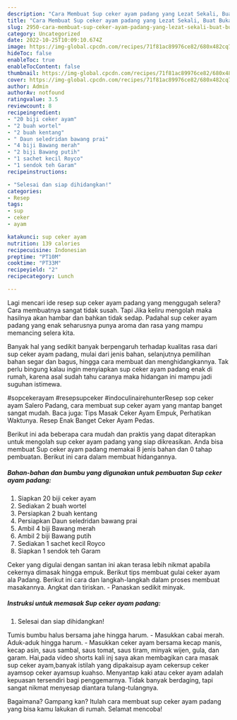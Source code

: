 ```yaml
---
description: "Cara Membuat Sup ceker ayam padang yang Lezat Sekali, Buat Buka Puasa Enak"
title: "Cara Membuat Sup ceker ayam padang yang Lezat Sekali, Buat Buka Puasa Enak"
slug: 2950-cara-membuat-sup-ceker-ayam-padang-yang-lezat-sekali-buat-buka-puasa-enak
category: Uncategorized
date: 2022-10-25T10:09:10.674Z
image: https://img-global.cpcdn.com/recipes/71f81ac89976ce82/680x482cq70/sup-ceker-ayam-padang-foto-resep-utama.jpg
hideToc: false
enableToc: true
enableTocContent: false
thumbnail: https://img-global.cpcdn.com/recipes/71f81ac89976ce82/680x482cq70/sup-ceker-ayam-padang-foto-resep-utama.jpg
cover: https://img-global.cpcdn.com/recipes/71f81ac89976ce82/680x482cq70/sup-ceker-ayam-padang-foto-resep-utama.jpg
author: Admin
authorAv: notfound
ratingvalue: 3.5
reviewcount: 8
recipeingredient:
- "20 biji ceker ayam"
- "2 buah wortel"
- "2 buah kentang"
- " Daun seledridan bawang prai"
- "4 biji Bawang merah"
- "2 biji Bawang putih"
- "1 sachet kecil Royco"
- "1 sendok teh Garam"
recipeinstructions:

- "Selesai dan siap dihidangkan!"
categories:
- Resep
tags:
- sup
- ceker
- ayam

katakunci: sup ceker ayam 
nutrition: 139 calories
recipecuisine: Indonesian
preptime: "PT10M"
cooktime: "PT33M"
recipeyield: "2"
recipecategory: Lunch

---
```



Lagi mencari ide resep sup ceker ayam padang yang menggugah selera? Cara membuatnya sangat tidak susah. Tapi Jika keliru mengolah maka hasilnya akan hambar dan bahkan tidak sedap. Padahal sup ceker ayam padang yang enak seharusnya punya aroma dan rasa yang mampu memancing selera kita.


Banyak hal yang sedikit banyak berpengaruh terhadap kualitas rasa dari sup ceker ayam padang, mulai dari jenis bahan, selanjutnya pemilihan bahan segar dan bagus, hingga cara membuat dan menghidangkannya. Tak perlu bingung kalau ingin menyiapkan sup ceker ayam padang enak di rumah, karena asal sudah tahu caranya maka hidangan ini mampu jadi suguhan istimewa.

#sopcekerayam #resepsupceker #indoculinairehunterResep sop ceker ayam Salero Padang, cara membuat sup ceker ayam yang mantap banget sangat mudah. Baca juga: Tips Masak Ceker Ayam Empuk, Perhatikan Waktunya. Resep Enak Banget Ceker Ayam Pedas.


Berikut ini ada beberapa cara mudah dan praktis yang dapat diterapkan untuk mengolah sup ceker ayam padang yang siap dikreasikan. Anda bisa membuat Sup ceker ayam padang memakai 8 jenis bahan dan 0 tahap pembuatan. Berikut ini cara dalam membuat hidangannya.

<!--inarticleads1-->

##### Bahan-bahan dan bumbu yang digunakan untuk pembuatan Sup ceker ayam padang:

1. Siapkan 20 biji ceker ayam
1. Sediakan 2 buah wortel
1. Persiapkan 2 buah kentang
1. Persiapkan  Daun seledridan bawang prai
1. Ambil 4 biji Bawang merah
1. Ambil 2 biji Bawang putih
1. Sediakan 1 sachet kecil Royco
1. Siapkan 1 sendok teh Garam


Ceker yang digulai dengan santan ini akan terasa lebih nikmat apabila cekernya dimasak hingga empuk. Berikut tips membuat gulai ceker ayam ala Padang. Berikut ini cara dan langkah-langkah dalam proses membuat masakannya. Angkat dan tiriskan. - Panaskan sedikit minyak. 

<!--inarticleads2-->

##### Instruksi untuk memasak Sup ceker ayam padang:


1. Selesai dan siap dihidangkan!

Tumis bumbu halus bersama jahe hingga harum. - Masukkan cabai merah. Aduk-aduk hingga harum. - Masukkan ceker ayam bersama kecap manis, kecap asin, saus sambal, saus tomat, saus tiram, minyak wijen, gula, dan garam. Hai,pada video shorts kali inj saya akan membagikan cara masak sup ceker ayam,banyak istilah yang dipakaisup ayam cekersup ceker ayamsop ceker ayamsup kuahso. Menyantap kaki atau ceker ayam adalah kepuasan tersendiri bagi penggemarnya. Tidak banyak berdaging, tapi sangat nikmat menyesap diantara tulang-tulangnya. 

Bagaimana? Gampang kan? Itulah cara membuat sup ceker ayam padang yang bisa kamu lakukan di rumah. Selamat mencoba!
